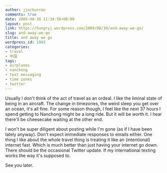 ```yaml
---
author: jjackunrau
comments: true
date: 2009-08-30 11:34:58+00:00
layout: post
link: https://hungryj.wordpress.com/2009/08/30/and-away-we-go/
slug: and-away-we-go
title: and away we go
wordpress_id: 1943
categories:
- travel
- 中国
tags:
- airplanes
- nanchong
- text messaging
- time zones
- twitter
---
```


Usually I don't think of the act of travel as an ordeal. I like the liminal state of being in an aircraft. The change in timezones, the weird sleep you get over an ocean, it's all fine. For some reason though, I feel like the next 37 hours I spend getting to Nanchong might be a long ride. But it will be worth it. I hear there'll be cheesecake waiting at the other end.

I won't be super diligent about posting while I'm gone (as if I have been lately anyway). Don't expect immediate responses to emails either. One thing I like about the whole travel thing is treating it like an (intentional) internet fast. Which is much better than just having your internet go down. There should be the occasional Twitter update. If my international texting works the way it's supposed to.

See you later.
